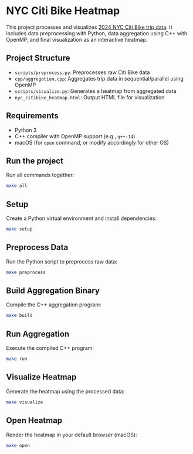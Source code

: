 # NYC Citi Bike Heatmap

This project processes and visualizes [2024 NYC Citi Bike trip data](https://citibikenyc.com/system-data). It includes data preprocessing with Python, data aggregation using C++ with OpenMP, and final visualization as an interactive heatmap.

## Project Structure

- `scripts/preprocess.py`: Preprocesses raw Citi Bike data
- `cpp/aggregation.cpp`: Aggregates trip data in sequential/parallel using OpenMP
- `scripts/visualize.py`: Generates a heatmap from aggregated data
- `nyc_citibike_heatmap.html`: Output HTML file for visualization

## Requirements

- Python 3
- C++ compiler with OpenMP support (e.g., `g++-14`)
- macOS (for `open` command, or modify accordingly for other OS)

## Run the project

Run all commands together:

```bash
make all
```

## Setup

Create a Python virtual environment and install dependencies:

```bash
make setup
```

## Preprocess Data

Run the Python script to preprocess raw data:

```bash
make preprocess
```

## Build Aggregation Binary

Compile the C++ aggregation program:

```bash
make build
```

## Run Aggregation

Execute the compiled C++ program:

```bash
make run
```

## Visualize Heatmap

Generate the heatmap using the processed data:

```bash
make visualize
```

## Open Heatmap

Render the heatmap in your default browser (macOS):

```bash
make open
```
